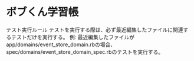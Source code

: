 # ボブくん学習帳





テスト実行ルール
テストを実行する際は、必ず最近編集したファイルに関連するテストだけを実行する。
例: 最近編集したファイルがapp/domains/event_store_domain.rbの場合、spec/domains/event_store_domain_spec.rbのテストを実行する。